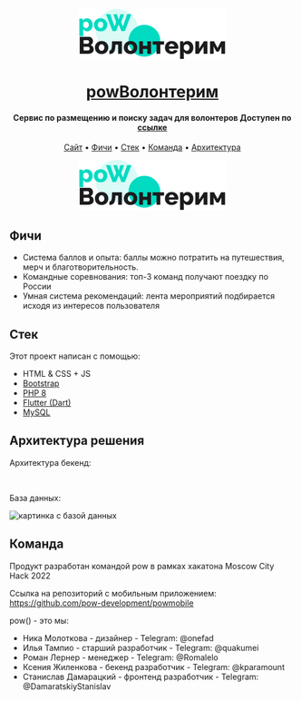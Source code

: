 <h1 align="center">
  <br>
  <a href="https://pow.thevladoss.site"><img src="img/logo.png"></img></a>
  <br>
 <br>
  <a href="https://pow.thevladoss.site">powВолонтерим</a>
  <br>
</h1>

<h4 align="center">Сервис по размещению и поиску задач для волонтеров Доступен по <a href="https://pow.thevladoss.site/">ссылке </a></h4>

<p align="center">
  <a href="https://pow.thevladoss.site">Сайт</a> •
  <a href="#фичи">Фичи</a> •
  <a href="#стек">Стек</a> •
  <a href="#команда">Команда</a> •
  <a href="#архитектура решения">Архитектура</a>
</p>

<p align="center">
<img src="https://github.com/pow-development/pow.thevladoss.site/blob/main/img/logo.png">
</p>

## Фичи

- Система баллов и опыта: баллы можно потратить на путешествия, мерч и благотворительность.
- Командные соревнования: топ-3 команд получают поездку по России
- Умная система рекомендаций: лента мероприятий подбирается исходя из интересов пользователя

## Стек

Этот проект написан с помощью:

- HTML & CSS + JS
- [Bootstrap](https://getbootstrap.com/)
- [PHP 8](https://www.php.net/manual-lookup.php?pattern=releases%2F8.0%2Fen.php%2C&lang=en&scope=404quickref)
- [Flutter (Dart)](https://flutter.dev/)
- [MySQL](https://www.mysql.com/)

## Архитектура решения

Архитектура бекенд: 

<p align="center">
  <img src="">
</p>

База данных:

![картинка с базой данных]()

## Команда 

Продукт разработан командой pow в рамках хакатона Moscow City Hack 2022

Ссылка на репозиторий с мобильным приложением: https://github.com/pow-development/powmobile

pow() - это мы:
- Ника Молоткова - дизайнер - Telegram: @onefad
- Илья Тампио - старший разработчик - Telegram: @quakumei
- Роман Лернер - менеджер - Telegram: @Romalelo
- Ксения Жиленкова - бекенд разработчик - Telegram: @kparamount
- Станислав Дамарацкий - фронтенд разработчик - Telegram: @DamaratskiyStanislav

